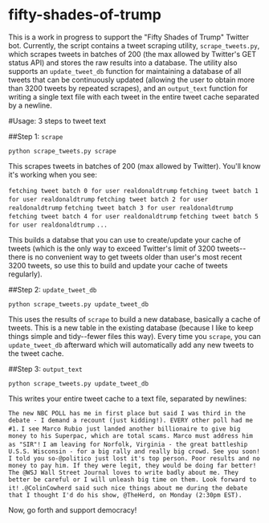 # fifty-shades-of-trump

This is a work in progress to support the "Fifty Shades of Trump" Twitter bot. Currently, the script contains a tweet scraping utility, `scrape_tweets.py`, which scrapes tweets in batches of 200 (the max allowed by Twitter's GET status API) and stores the raw results into a database. The utility also supports an `update_tweet_db` function for maintaining a database of all tweets that can be continuously updated (allowing the user to obtain more than 3200 tweets by repeated scrapes), and an `output_text` function for writing a single text file with each tweet in the entire tweet cache separated by a newline.

#Usage: 3 steps to tweet text

##Step 1: `scrape`

`python scrape_tweets.py scrape`

This scrapes tweets in batches of 200 (max allowed by Twitter). You'll know it's working when you see:

`fetching tweet batch 0 for user realdonaldtrump`
`fetching tweet batch 1 for user realdonaldtrump`
`fetching tweet batch 2 for user realdonaldtrump`
`fetching tweet batch 3 for user realdonaldtrump`
`fetching tweet batch 4 for user realdonaldtrump`
`fetching tweet batch 5 for user realdonaldtrump`
`...`

This builds a databse that you can use to create/update your cache of tweets (which is the only way to exceed Twitter's limit of 3200 tweets--there is no convenient way to get tweets older than user's most recent 3200 tweets, so use this to build and update your cache of tweets regularly).

##Step 2: `update_tweet_db`

`python scrape_tweets.py update_tweet_db`

This uses the results of `scrape` to build a new database, basically a cache of tweets. This is a new table in the existing database (because I like to keep things simple and tidy--fewer files this way). Every time you `scrape`, you can `update_tweet_db` afterward which will automatically add any new tweets to the tweet cache. 

##Step 3: `output_text`

`python scrape_tweets.py update_tweet_db`

This writes your entire tweet cache to a text file, separated by newlines:

`The new NBC POLL has me in first place but said I was third in the debate - I demand a recount (just kidding!). EVERY other poll had me #1.`
`I see Marco Rubio just landed another billionaire to give big money to his Superpac, which are total scams. Marco must address him as "SIR"!`
`I am leaving for Norfolk, Virginia - the great battleship U.S.S. Wisconsin - for a big rally and really big crowd. See you soon!`
`I told you so-@politico just lost it's top person. Poor results and no money to pay him. If they were legit, they would be doing far better!`
`The @WSJ Wall Street Journal loves to write badly about me. They better be careful or I will unleash big time on them. Look forward to it!`
`.@ColinCowherd said such nice things about me during the debate that I thought I'd do his show, @TheHerd, on Monday (2:30pm EST).`

Now, go forth and support democracy! 
